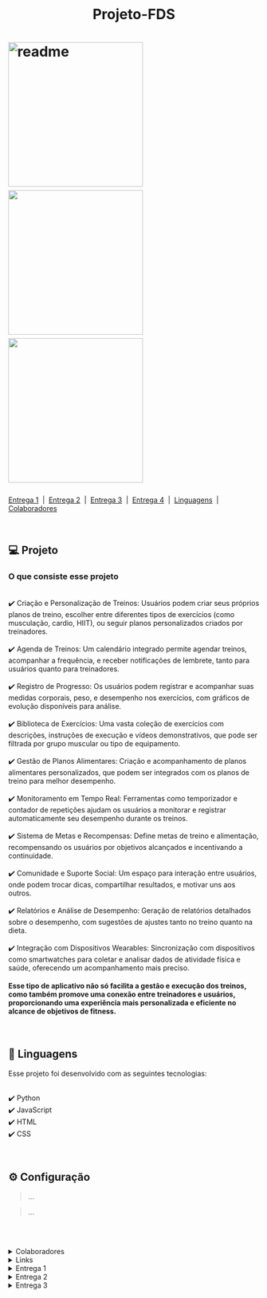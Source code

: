 <!DOCTYPE html>
<html lang="pt-BR">
<head>
    <meta charset="UTF-8">
    <meta name="viewport" content="width=device-width, initial-scale=1.0">
</head>
<body>
<br>

<h1 align="center">Projeto-FDS</h1>

<h1 class="img-row">
    <img title="readme" src="img/img1.webp.jpg" width="270" height="290" style="display: inline-block;">
    <img src="img/img2.jpg" width="270" height="290" style="display: inline-block;">
    <img src="img/img3.webp" width="270" height="290" style="display: inline-block;">
</h1>

[Entrega 1](#entrega1) &nbsp;|&nbsp; [Entrega 2](#entrega2) &nbsp;|&nbsp; [Entrega 3](#entrega3) &nbsp;|&nbsp; [Entrega 4](#entrega4) &nbsp;|&nbsp; [Linguagens](#linguagens) &nbsp;|&nbsp; [Colaboradores](#colaboradores)

<br>

<h2>💻 Projeto</h2>

<h3>O que consiste esse projeto</h3>

<br>
✔️ Criação e Personalização de Treinos: Usuários podem criar seus próprios planos de treino, escolher entre diferentes tipos de exercícios (como musculação, cardio, HIIT), ou seguir planos personalizados criados por treinadores.
<br><br>
✔️ Agenda de Treinos: Um calendário integrado permite agendar treinos, acompanhar a frequência, e receber notificações de lembrete, tanto para usuários quanto para treinadores.
<br><br>
✔️ Registro de Progresso: Os usuários podem registrar e acompanhar suas medidas corporais, peso, e desempenho nos exercícios, com gráficos de evolução disponíveis para análise.
<br><br>
✔️ Biblioteca de Exercícios: Uma vasta coleção de exercícios com descrições, instruções de execução e vídeos demonstrativos, que pode ser filtrada por grupo muscular ou tipo de equipamento.
<br><br>
✔️ Gestão de Planos Alimentares: Criação e acompanhamento de planos alimentares personalizados, que podem ser integrados com os planos de treino para melhor desempenho.
<br><br>
✔️ Monitoramento em Tempo Real: Ferramentas como temporizador e contador de repetições ajudam os usuários a monitorar e registrar automaticamente seu desempenho durante os treinos.
<br><br>
✔️ Sistema de Metas e Recompensas: Define metas de treino e alimentação, recompensando os usuários por objetivos alcançados e incentivando a continuidade.
<br><br>
✔️ Comunidade e Suporte Social: Um espaço para interação entre usuários, onde podem trocar dicas, compartilhar resultados, e motivar uns aos outros.
<br><br>
✔️ Relatórios e Análise de Desempenho: Geração de relatórios detalhados sobre o desempenho, com sugestões de ajustes tanto no treino quanto na dieta.
<br><br>
✔️ Integração com Dispositivos Wearables: Sincronização com dispositivos como smartwatches para coletar e analisar dados de atividade física e saúde, oferecendo um acompanhamento mais preciso.
<br>

<h4>Esse tipo de aplicativo não só facilita a gestão e execução dos treinos, como também promove uma conexão entre treinadores e usuários, proporcionando uma experiência mais personalizada e eficiente no alcance de objetivos de fitness.</h4>

<br>

<h2 id="linguagens">🚀 Linguagens</h2>

Esse projeto foi desenvolvido com as seguintes tecnologias:

<br>✔️ Python
<br>✔️ JavaScript
<br>✔️ HTML
<br>✔️ CSS

<br>

<h2>⚙ Configuração</h2>

> ...

> ...

<br><br>

<details>
    <summary id="colaboradores">Colaboradores</summary>
    <table>
        <tr><td>Antonio Crisanto</td><td>Email: actf@cesar.school</td></tr>
        <tr><td>Artur Dowsley</td><td>Email: abd2@cesar.School</td></tr>
        <tr><td>Israel Duclerc</td><td>Email: imdn@cesar.school</td></tr>
        <tr><td>Lucas Calabria</td><td>Email: Lvc@cesar.school</td></tr>
        <tr><td>Samuel Abreu</td><td>Email: slag@cesar.school</td></tr>
        <tr><td>Victor Paes</td><td>Email: vplpc@cesar.school</td></tr>
    </table>
</details>

<details>
    <summary>Links</summary>
    <p>jira:https://cesar-team-ztgvnfkx.atlassian.net/jira/software/projects/GDF/boards/70/timeline </p>
    <p>youtube: https://youtu.be/eAx2HIiVcNo</p>
    <p>Figma: https://www.figma.com/design/7uzbywBVRUZOanrbKkbBbh/esboço-1?node-id=0-1&node-type=CANVAS&t=T1DQJtKr8ENyUwRv-0</p>
</details>

<!-- Entrega 1 -->
<details id="entrega1">
    <summary>Entrega 1</summary>
    <details>
        <summary>Backlog</summary>
        <h3>Print do quadro e backlog (JIRA):</h3>
        <br>
        <img src="img/img_backlog.jpeg" alt="Imagem Backlog">
        <img src="img/img_jira.jpeg" alt="Imagem JIRA">
    </details>
</details>

<!-- Entrega 2 -->
<details id="entrega2">
    <summary>Entrega 2</summary>
    <details>
        <summary>Backlog</summary>
        <h3>Print do quadro e backlog (JIRA):</h3>
        <br>
        <img src="img/Backlog2.jpg" alt="Imagem Backlog">
        <img src="img/jira 2 c.png" alt="Imagem JIRA">
    </details>
    <details>
        <summary>Screencast</summary>
        <p>https://youtu.be/_T8fp4fx_nA</p>
    </details>
</details>

<!-- Entrega 3 -->
<details id="entrega3">
    <summary>Entrega 3</summary>
    <details>
        <summary>Backlog</summary>
        <h3>Print do quadro da sprint e do backlog (JIRA):</h3>
        <br>
        <img src="img/Backlog3.jpg" alt="Imagem Backlog">
        <img src="img/Sprint3.jpg" alt="Imagem JIRA">
    </details>
    <details>
        <summary>Screencasts</summary>
        <p>Figma:  https://youtu.be/6lKPvt8F4c8 </p>
        <p>Testes automatizados: https://youtu.be/SU8br8UstdM</p>
        <p>https://www.loom.com/share/aa729f6a4076462da05b9b17d7fb3fb7?sid=90507ffa-deb0-4c88-86b6-731a0b92577d</p>
        <summary>Link deploy</summary>
         <p>https://gymsync-dnfdgmgdhva3ckd7.scm.brazilsouth-01.azurewebsites.net/webssh/host</p>
    
        <p></p>
</details>

<!-- Entrega 4 -->
<details id="entrega4">
    <summary>Entrega 4</summary>
    <h3>Entrega 4...</h3>
</details>

<br><br>

<h1>🔧 Em construção... 🔧</h1>

</body>
</html>

